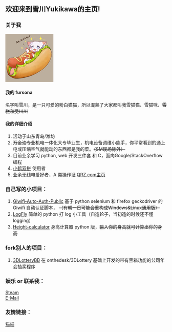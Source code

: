 ## 欢迎来到雪川Yukikawa的主页!

### 关于我

![我的设定](/img/yukikawa_fursona.jpg)  
#### 我的 fursona  
名字叫雪川，是一只可爱的粉白猫猫，所以混熟了大家都叫我雪猫猫、雪猫咪、~~雪糕和受川川~~
#### 我的详细介绍  
1. 活动于山东青岛/潍坊
2. ~~万金油专业~~机电一体化大专毕业生，机电设备调维小能手，你平常看到的通上电或压缩空气就能动的东西都是我的菜。~~（SM现场除外）~~  
3. 目前业余学习 python, web 开发三件套 和 C，面向Google/StackOverflow编程  
4. [小鹤双拼](https://help.flypy.com/#/up) 使用者  
5. 业余无线电爱好者，A 类操作证  [QRZ.com主页](https://www.qrz.com/db/BI4LNE)  
  
### 自己写的小项目：  
1. [Giwifi-Auto-Auth-Public](https://github.com/TinQlo/Giwifi-Auto-Auth-Public) 基于 python selenium 和 firefox geckodriver 的 Giwifi 自动认证脚本， ~~（有朝一日可能会重构成Windows&Linux通用版）~~  
2. [LogFly](https://github.com/TinQlo/LogFly) 简单的 python 打 log 小工具（自造轮子，当初造的时候还不懂 logging）  
3. [Height-calculator](https://github.com/TinQlo/Height-calculator) 身高计算器 python 版，~~输入你的身高就可计算出你的身高~~

### fork别人的项目：  
1. [3DLotteryBB](https://github.com/TinQlo/3DLotteryBB) 在 onthedesk/3DLottery 基础上开发的带有黑箱功能的公司年会抽奖程序

### 娱乐 or 联系我：  
[Steam](https://steamcommunity.com/id/furry-yuki)  
[E-Mail](mailto:orisui@icloud.com)  

### 友情链接：  
[猫喵](https://catme0w.org/)
